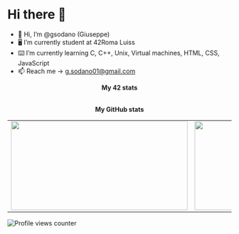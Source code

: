 # Hi there 👋
- 👋 Hi, I’m @gsodano (Giuseppe)
- 🖥 I’m currently student at 42Roma Luiss
- ⌨️ I’m currently learning C, C++, Unix, Virtual machines, HTML, CSS, JavaScript
- 📫 Reach me -> g.sodano01@gmail.com
<div align="center">
	<table>
		<tr>
			<b>My 42 stats</b></br>
		</tr>
		<!--tr>
	<a href="https://github.com/gsod">
				<img src="[https://badge42.vercel.app/api/v2/cldxbe3au00060gjod87l1o2a/stats?cursusId=21&coalitionId=124](https://badge42.vercel.app/api/v2/cldxbe3au00060gjod87l1o2a/stats?cursusId=21&coalitionId=124)">
			</a>
		</tr>
	</table-->
	<table>
		<tr>
			<b>My GitHub stats</b>
		</tr>
		<tr>
			<td>
				<a href="https://github.com/gsod">
					<img src="https://awesome-github-stats.azurewebsites.net/user-stats/gsod?cardType=level&theme=tokyonight" width="397" height="200">
				</a> 
			</td>
			<td>
				<a href="https://github.com/gsod?tab=repositories">
					<img src="https://github-readme-stats.vercel.app/api/top-langs/?username=gsod&layout=compact&theme=tokyonight" width="380" height="200">
				</a>
			</td>
		</tr>
	</table>
</div>

![Profile views counter](https://komarev.com/ghpvc/?username=gsod&&style=flat-square)
